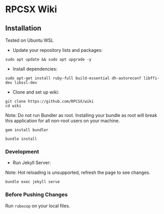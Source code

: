# RPCSX Wiki

## Installation
Tested on Ubuntu WSL
- Update your repository lists and packages:
```
sudo apt update && sudo apt upgrade -y
```

- Install dependencies:
```
sudo apt-get install ruby-full build-essential dh-autoreconf libffi-dev libssl-dev
```

- Clone and set up wiki:
```
git clone https://github.com/RPCSX/wiki
cd wiki
```
Note: Do not run Bundler as root. Installing your bundle as root will break this application for all
non-root users on your machine.
```
gem install bundler
```
```
bundle install
```

### Development

- Run Jekyll Server:

Note: Hot reloading is unsupported, refresh the page to see changes.
```
bundle exec jekyll serve
```
### Before Pushing Changes

Run `rubocop` on your local files.
